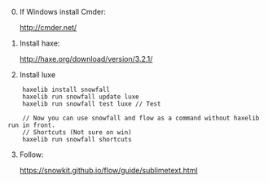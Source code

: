 0. If Windows install Cmder:

	http://cmder.net/

1. Install haxe:

	http://haxe.org/download/version/3.2.1/

2. Install luxe
```
	haxelib install snowfall
	haxelib run snowfall update luxe
	haxelib run snowfall test luxe // Test

	// Now you can use snowfall and flow as a command without haxelib run in front.
	// Shortcuts (Not sure on win)
	haxelib run snowfall shortcuts
```

3. Follow:

	https://snowkit.github.io/flow/guide/sublimetext.html
